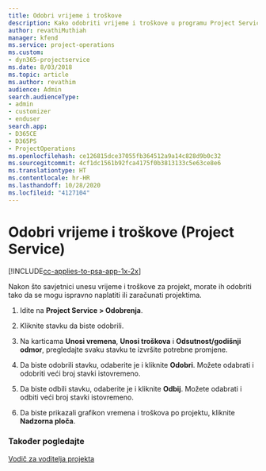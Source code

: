 ```yaml
---
title: Odobri vrijeme i troškove
description: Kako odobriti vrijeme i troškove u programu Project Service
author: revathiMuthiah
manager: kfend
ms.service: project-operations
ms.custom:
- dyn365-projectservice
ms.date: 8/03/2018
ms.topic: article
ms.author: revathim
audience: Admin
search.audienceType:
- admin
- customizer
- enduser
search.app:
- D365CE
- D365PS
- ProjectOperations
ms.openlocfilehash: ce126815dce37055fb364512a9a14c828d9b0c32
ms.sourcegitcommit: 4cf1dc1561b92fca4175f0b3813133c5e63ce8e6
ms.translationtype: HT
ms.contentlocale: hr-HR
ms.lasthandoff: 10/28/2020
ms.locfileid: "4127104"
---
```

# <a name="approve-time-and-expenses-project-service"></a>Odobri vrijeme i troškove (Project Service)

[!INCLUDE[cc-applies-to-psa-app-1x-2x](../includes/cc-applies-to-psa-app-1x-2x.md)]

Nakon što savjetnici unesu vrijeme i troškove za projekt, morate ih odobriti tako da se mogu ispravno naplatiti ili zaračunati projektima.  
  
1.  Idite na **Project Service > Odobrenja**.  
  
2.  Kliknite stavku da biste odobrili.  
  
3.  Na karticama **Unosi vremena**, **Unosi troškova** i **Odsutnost/godišnji odmor**, pregledajte svaku stavku te izvršite potrebne promjene.  
  
4.  Da biste odobrili stavku, odaberite je i kliknite **Odobri**. Možete odabrati i odobriti veći broj stavki istovremeno.  
  
5.  Da biste odbili stavku, odaberite je i kliknite **Odbij**. Možete odabrati i odbiti veći broj stavki istovremeno.  
  
6.  Da biste prikazali grafikon vremena i troškova po projektu, kliknite **Nadzorna ploča**.  
  
### <a name="see-also"></a>Također pogledajte  
 [Vodič za voditelja projekta](../psa/project-manager-guide.md)
